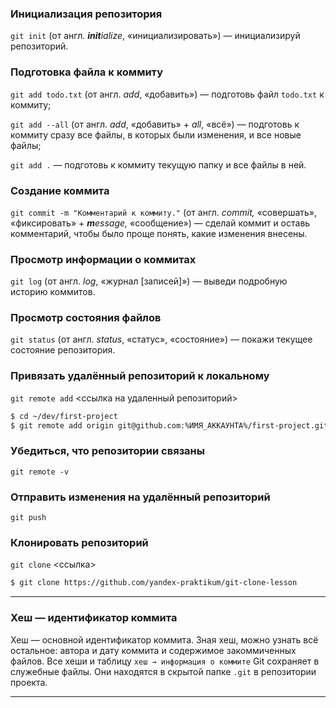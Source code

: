 ### Инициализация репозитория

`git init` (от англ. _**init**ialize_, «инициализировать») — инициализируй репозиторий.

### Подготовка файла к коммиту

`git add todo.txt` (от англ. _add_, «добавить») — подготовь файл `todo.txt` к коммиту;

`git add --all` (от англ. _add_, «добавить» + _all_, «всё») — подготовь к коммиту сразу все файлы, в которых были изменения, и все новые файлы;

`git add .` — подготовь к коммиту текущую папку и все файлы в ней.

### Создание коммита

`git commit -m "Комментарий к коммиту."` (от англ. _commit,_ «совершать», «фиксировать» + _**m**essage,_ «сообщение») — сделай коммит и оставь комментарий, чтобы было проще понять, какие изменения внесены.

### Просмотр информации о коммитах

`git log` (от англ. _log_, «журнал [записей]») — выведи подробную историю коммитов.

### Просмотр состояния файлов

`git status` (от англ. _status_, «статус», «состояние») — покажи текущее состояние репозитория.

### Привязать удалённый репозиторий к локальному

`git remote add` <ссылка на удаленный репозиторий>

```bash
$ cd ~/dev/first-project
$ git remote add origin git@github.com:%ИМЯ_АККАУНТА%/first-project.git
```

### Убедиться, что репозитории связаны

`git remote -v`

### Отправить изменения на удалённый репозиторий

`git push`

### Клонировать репозиторий 

`git clone` <ссылка>

```bash
$ git clone https://github.com/yandex-praktikum/git-clone-lesson
```

---

### Хеш — идентификатор коммита
Хеш — основной идентификатор коммита. Зная хеш, можно узнать всё остальное: автора и дату коммита и содержимое закоммиченных файлов.
Все хеши и таблицу `хеш → информация о коммите` Git сохраняет в служебные файлы. Они находятся в скрытой папке `.git` в репозитории проекта.

---


